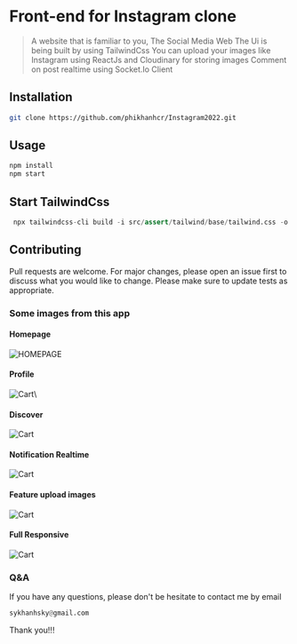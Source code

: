 # Front-end for Instagram clone
> A website that is familiar to you, 
> The Social Media Web 
> The Ui is being built by using TailwindCss
> You can upload your images like Instagram using ReactJs and Cloudinary for storing images
> Comment on post realtime using Socket.Io Client
## Installation
```bash
git clone https://github.com/phikhanhcr/Instagram2022.git
```
## Usage
```python
npm install 
npm start
```
## Start TailwindCss
```python
 npx tailwindcss-cli build -i src/assert/tailwind/base/tailwind.css -o src/assert/tailwind/build/styleTailwind.css --watch
```
## Contributing
Pull requests are welcome. For major changes, please open an issue first to discuss what you would like to change.
Please make sure to update tests as appropriate.

### Some images from this app 
#### Homepage
![HOMEPAGE](src/assert/readme_images/homepage.png)

#### Profile
![Cart](src/assert/readme_images/profile.png)\

#### Discover
![Cart](src/assert/readme_images/discover.png)

#### Notification Realtime
![Cart](src/assert/readme_images/notification.png)

#### Feature upload images
![Cart](src/assert/readme_images/upload.png)

#### Full Responsive
![Cart](src/assert/readme_images/full_responsive.png)


### Q&A
If you have any questions, please don't be hesitate to contact me by email
```python
sykhanhsky@gmail.com
```
Thank you!!!